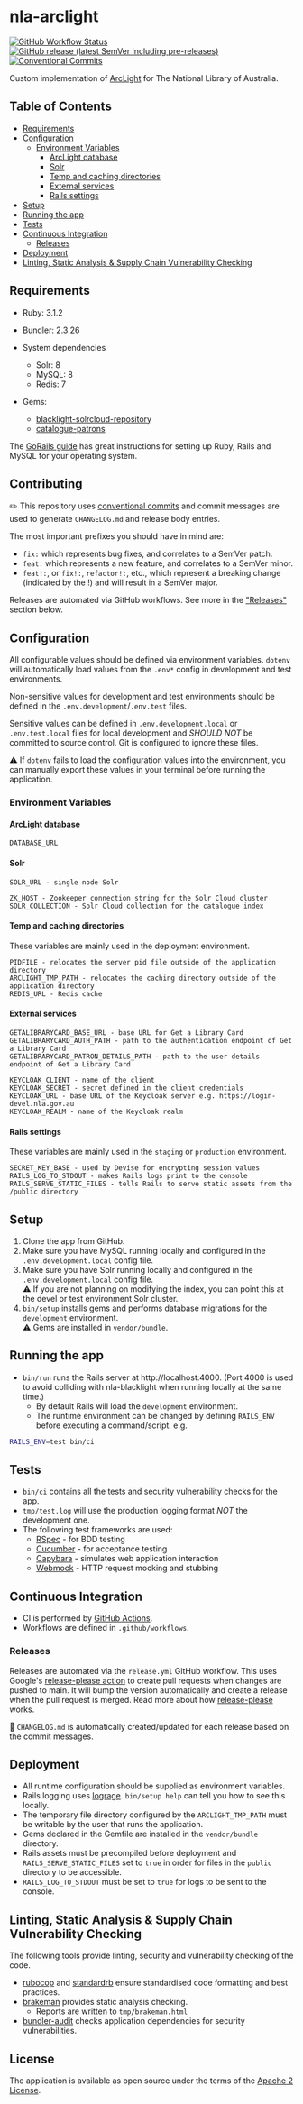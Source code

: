 # nla-arclight

[![GitHub Workflow Status](https://img.shields.io/github/actions/workflow/status/nla/nla-arclight/verify.yml?branch=main&logo=github)](https://github.com/nla/nla-arclight/actions/workflows/verify.yml)
[![GitHub release (latest SemVer including pre-releases)](https://img.shields.io/github/v/release/nla/nla-arclight?include_prereleases)](https://github.com/nla/nla-arclight/releases/latest)
[![Conventional Commits](https://img.shields.io/badge/Conventional%20Commits-1.0.0-%23FE5196?logo=conventionalcommits&logoColor=white)](https://conventionalcommits.org)

Custom implementation of [ArcLight](https://samvera.atlassian.net/wiki/spaces/samvera/pages/405211890/ArcLight) for The National Library of Australia.

## Table of Contents

* [Requirements](#requirements)
* [Configuration](#configuration)
    + [Environment Variables](#environment-variables)
        - [ArcLight database](#arclight-database)
        - [Solr](#solr)
        - [Temp and caching directories](#temp-and-caching-directories)
        - [External services](#external-services)
        - [Rails settings](#rails-settings)
* [Setup](#setup)
* [Running the app](#running-the-app)
* [Tests](#tests)
* [Continuous Integration](#continuous-integration)
    + [Releases](#releases)
* [Deployment](#deployment)
* [Linting, Static Analysis & Supply Chain Vulnerability Checking](#linting--static-analysis---supply-chain-vulnerability-checking)

## Requirements

* Ruby: 3.1.2
* Bundler: 2.3.26

* System dependencies
    - Solr: 8
    - MySQL: 8
    - Redis: 7

* Gems:
    - [blacklight-solrcloud-repository](https://github.com/nla/blacklight-solrcloud-repository)
    - [catalogue-patrons](https://github.com/nla/catalogue-patrons)

The [GoRails guide](https://gorails.com/setup) has great instructions for setting up Ruby, Rails and MySQL for your operating system.

## Contributing

✏️ This repository uses [conventional commits](https://www.conventionalcommits.org)
and commit messages are used to generate `CHANGELOG.md` and release body entries.

The most important prefixes you should have in mind are:

* `fix:` which represents bug fixes, and correlates to a SemVer patch.
* `feat:` which represents a new feature, and correlates to a SemVer minor.
* `feat!:`, or `fix!:`, `refactor!:`, etc., which represent a breaking change (indicated by the !) and will result in a SemVer major.

Releases are automated via GitHub workflows. See more in the ["Releases"](#releases) section below.

## Configuration

All configurable values should be defined via environment variables. `dotenv` will automatically load values
from the `.env*` config in development and test environments.

Non-sensitive values for development and test environments should be defined in the `.env.development`/`.env.test` files.

Sensitive values can be defined in `.env.development.local` or `.env.test.local` files for local development
and *SHOULD NOT* be committed to source control. Git is configured to ignore these files.

⚠️ If `dotenv` fails to load the configuration values into the environment, you can manually export these
values in your terminal before running the application.

### Environment Variables

#### ArcLight database
    DATABASE_URL

#### Solr
    SOLR_URL - single node Solr
    
    ZK_HOST - Zookeeper connection string for the Solr Cloud cluster
    SOLR_COLLECTION - Solr Cloud collection for the catalogue index

#### Temp and caching directories
These variables are mainly used in the deployment environment.

    PIDFILE - relocates the server pid file outside of the application directory
    ARCLIGHT_TMP_PATH - relocates the caching directory outside of the application directory
    REDIS_URL - Redis cache

#### External services
    GETALIBRARYCARD_BASE_URL - base URL for Get a Library Card
    GETALIBRARYCARD_AUTH_PATH - path to the authentication endpoint of Get a Library Card
    GETALIBRARYCARD_PATRON_DETAILS_PATH - path to the user details endpoint of Get a Library Card

    KEYCLOAK_CLIENT - name of the client
    KEYCLOAK_SECRET - secret defined in the client credentials
    KEYCLOAK_URL - base URL of the Keycloak server e.g. https://login-devel.nla.gov.au
    KEYCLOAK_REALM - name of the Keycloak realm

#### Rails settings
These variables are mainly used in the `staging` or `production` environment.

    SECRET_KEY_BASE - used by Devise for encrypting session values
    RAILS_LOG_TO_STDOUT - makes Rails logs print to the console
    RAILS_SERVE_STATIC_FILES - tells Rails to serve static assets from the /public directory

## Setup

1. Clone the app from GitHub.
2. Make sure you have MySQL running locally and configured in the `.env.development.local` config file.
3. Make sure you have Solr running locally and configured in the `.env.development.local` config file.<br />⚠️  If you are not planning on modifying the index, you can point this at the devel or test environment Solr cluster.
4. `bin/setup` installs gems and performs database migrations for the `development` environment.<br /> ⚠️ Gems are installed in `vendor/bundle`.

## Running the app

* `bin/run` runs the Rails server at http://localhost:4000. (Port 4000 is used to avoid colliding with nla-blacklight when running locally at the same time.)
    * By default Rails will load the `development` environment.
    * The runtime environment can be changed by defining `RAILS_ENV` before executing a command/script. e.g.

```bash 
RAILS_ENV=test bin/ci
```

## Tests

* `bin/ci` contains all the tests and security vulnerability checks for the app.
* `tmp/test.log` will use the production logging format *NOT* the development one.
* The following test frameworks are used:
    * [RSpec](https://rspec.info/) - for BDD testing
    * [Cucumber](https://github.com/cucumber/cucumber-rails) - for acceptance testing
    * [Capybara](http://teamcapybara.github.io/capybara/) - simulates web application interaction
    * [Webmock](https://github.com/bblimke/webmock) - HTTP request mocking and stubbing

## Continuous Integration

* CI is performed by [GitHub Actions](https://docs.github.com/en/actions).
* Workflows are defined in `.github/workflows`.

### Releases

Releases are automated via the `release.yml` GitHub workflow. This uses Google's
[release-please action](https://github.com/google-github-actions/release-please-action) to create pull
requests when changes are pushed to main. It will bump the version automatically and create a release
when the pull request is merged. Read more about how
[release-please](https://github.com/googleapis/release-please) works.

🚨 `CHANGELOG.md` is automatically created/updated for each release based on the commit messages.

## Deployment

* All runtime configuration should be supplied as environment variables.
* Rails logging uses [lograge](https://github.com/roidrage/lograge). `bin/setup help` can tell you how to see this locally.
* The temporary file directory configured by the `ARCLIGHT_TMP_PATH` must be writable by the user that runs the application.
* Gems declared in the Gemfile are installed in the `vendor/bundle` directory.
* Rails assets must be precompiled before deployment and `RAILS_SERVE_STATIC_FILES` set to `true` in order for files in the `public` directory to be accessible.
* `RAILS_LOG_TO_STDOUT` must be set to `true` for logs to be sent to the console.

## Linting, Static Analysis & Supply Chain Vulnerability Checking

The following tools provide linting, security and vulnerability checking of the code.

* [rubocop](https://rubocop.org/) and [standardrb](https://github.com/testdouble/standard) ensure standardised code formatting and best practices.
* [brakeman](https://github.com/presidentbeef/brakeman) provides static analysis checking.
    * Reports are written to `tmp/brakeman.html`
* [bundler-audit](https://github.com/rubysec/bundler-audit) checks application dependencies for security vulnerabilities.

## License
The application is available as open source under the terms of the [Apache 2 License](https://opensource.org/licenses/Apache-2.0).
